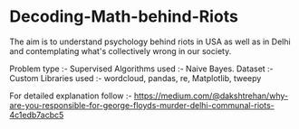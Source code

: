 # Decoding-Math-behind-Riots

The aim is to understand psychology behind riots in USA as well as in Delhi and contemplating what's collectively wrong in our society.

Problem type :- Supervised
Algorithms used :- Naive Bayes.
Dataset :- Custom
Libraries used :- wordcloud, pandas, re, Matplotlib, tweepy

For detailed explanation follow :- https://medium.com/@dakshtrehan/why-are-you-responsible-for-george-floyds-murder-delhi-communal-riots-4c1edb7acbc5
